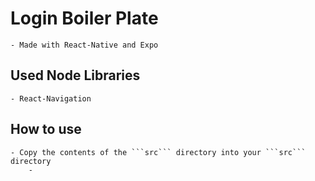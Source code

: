 # Login Boiler Plate
    - Made with React-Native and Expo
## Used Node Libraries
    - React-Navigation
## How to use
    - Copy the contents of the ```src``` directory into your ```src``` directory
        - 